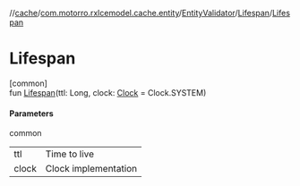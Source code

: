 //[cache](../../../../index.md)/[com.motorro.rxlcemodel.cache.entity](../../index.md)/[EntityValidator](../index.md)/[Lifespan](index.md)/[Lifespan](-lifespan.md)

# Lifespan

[common]\
fun [Lifespan](-lifespan.md)(ttl: Long, clock: [Clock](../../../../../common/com.motorro.rxlcemodel.common/-clock/index.md) = Clock.SYSTEM)

#### Parameters

common

| | |
|---|---|
| ttl | Time to live |
| clock | Clock implementation |
